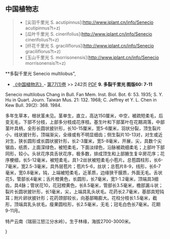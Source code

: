 

## 中国植物志

> * [尖羽千里光  S.  acutipinnus](http://www.iplant.cn/info/Senecio acutipinnus?t=z)
> * [瓜叶千里光  S.  cinerifolius](http://www.iplant.cn/info/Senecio cinerifolius?t=z)
> * [纤花千里光  S.  graciliflorus](http://www.iplant.cn/info/Senecio graciliflorus?t=z)
> * [玉山千里光  S.  morrisonensis](http://www.iplant.cn/info/Senecio morrisonensis?t=z)

**多裂千里光 Senecio multilobus",

* [《中国植物志》](http://www.iplant.cn/frps)- [第77(1)卷](http://www.iplant.cn/frps/vol/77(1)) >> 242页 [PDF](http://www.iplant.cn/frps/pdf/77(1)/242.PDF)
**9. 多裂千里光 图版60: 7-11**

Senecio multilobus Chang in Bull. Fan Mem. Inst. Biol. Bot. 6: 53. 1935; S. Y. Hu in Quart. Journ. Taiwan Mus. 21: 132. 1968; C. Jeffrey et Y. L. Chen in Kew Bull. 39(2): 368. 1984.

多年生草本，根状茎未见。茎单生，直立，高达150厘米，中空，被疏短柔毛，后变无毛，下部不分枝，上部多分枝成花序枝。基生叶和下部茎叶在花期凋落，中部茎叶具柄，全形长圆状披针形，长10-15厘米，宽5-6厘米，羽状分裂，顶生裂片小，线状披针形，顶端渐尖，全缘或有不明显细齿；侧生裂片10-13对，对生或近对生，狭长圆形或长圆状披针形，长2-3厘米，宽5-8毫米，开展，尖，具数个尖锯齿，纸质，上面深绿色，被短柔毛，下面淡绿色，沿脉被疏细柔毛；上部叶下部同形，较小。头状花序具舌状花序，极多数，排成顶生和上部腋生复伞房花序；花序梗细，长5-12毫米，被短柔毛，具1-2丝状被短柔毛小苞片。总苞圆柱形，长6-7毫米，宽2.5-3毫米，具外层苞片；苞片5-6，丝状；总苞片8-9，线形，长6-7毫米，宽0.8毫米，钝，上端被短柔毛，近革质，边缘狭干膜质，外面无毛。舌状花5，管部长4毫米；舌片橙黄色，长圆形，长7毫米，宽1-1.2毫米，顶端具3细齿，具4脉；管状花10，花冠橙黄色，长8.5毫米，管部长3.5毫米，檐部漏斗状；裂片长圆状披针形，长1毫米，尖，上端具乳头状毛。花药长2.7毫米，基部具短钝耳；附片卵状披针形；花药颈部较长，向基部略膨大。花柱分枝长1.5毫米，截形，顶端具乳头状毛。瘦果圆柱形，长2.5毫米，无毛；冠毛白色长7毫米。花期9-11月。

特产云南（瑞丽江怒江分水岭）。生于林缘，海拔2700-3000米。

}